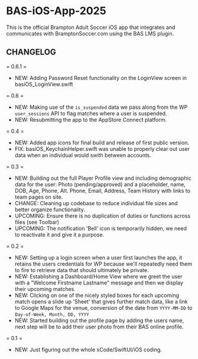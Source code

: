# BAS-iOS-App-2025
This is the official Brampton Adult Soccer iOS app that integrates and communicates with BramptonSoccer.com using the BAS LMS plugin.


## CHANGELOG

 = 0.6.1 =
 * NEW: Adding Password Reset functionality on the LoginView screen in basiOS_LoginView.swift

 = 0.6 =
 * NEW: Making use of the `is_suspended` data we pass along from the WP `user_sessions` API to flag matches where a user is suspended.
 * NEW: Resubmitting the app to the AppStore Connect platform.

 = 0.4 =
 * NEW: Added app icons for final build and release of first public version.
 * FIX: basiOS_KeychainHelper.swift was unable to properly clear out user data when an individual would swith between accounts.

 = 0.3 =
 * NEW: Building out the full Player Profile view and including demographic data for the user: Photo (pending/approved) and a placeholder, name, DOB, Age, Phone, Alt. Phone, Email, Address, Team History with links to team pages on site.
 * CHANGE: Cleaning up codebase to reduce individual file sizes and better organize functionality.
 * UPCOMING: Ensure there is no duplication of duties or functions across files (see Toolbar)
 * UPCOMING: The notification 'Bell' icon is temporarily hidden, we need to reactivate it and give it a purpose.

 = 0.2 =
 * NEW: Setting up a login screen when a user first launches the app, it retains the users credentials for WP because we'll repeatedly need them to fire to retrieve data that should ultimately be private.
 * NEW: Establishing a Dashboard/Home View where we greet the user with a "Welcome Firstname Lastname" message and then we display their upcoming matches.
 * NEW: Clicking on one of the nicely styled boxes for each upcoming match opens a slide up 'Sheet' that gives further match data, like a link to Google Maps for the venue, conversion of the date from `YYYY-MM-DD` to `Day-of-Week, Month, DD, YYYY`
 * NEW: Started building out the profile page by adding the users name, next step will be to add their user photo from their BAS online profile.

 = 0.1 =
 * NEW: Just figuring out the whole xCode/SwiftUI/iOS coding.